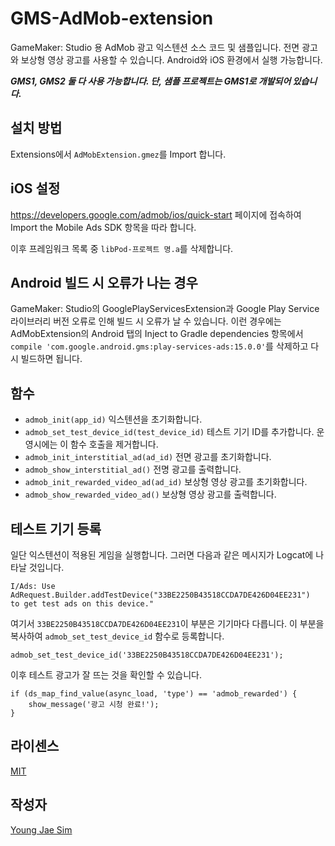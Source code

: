 # GMS-AdMob-extension
GameMaker: Studio 용 AdMob 광고 익스텐션 소스 코드 및 샘플입니다. 전면 광고와 보상형 영상 광고를 사용할 수 있습니다. Android와 iOS 환경에서 실행 가능합니다.

***GMS1, GMS2 둘 다 사용 가능합니다. 단, 샘플 프로젝트는 GMS1로 개발되어 있습니다.***

## 설치 방법
Extensions에서 `AdMobExtension.gmez`를 Import 합니다.

## iOS 설정
https://developers.google.com/admob/ios/quick-start 페이지에 접속하여 Import the Mobile Ads SDK 항목을 따라 합니다.

이후 프레임워크 목록 중 `libPod-프로젝트 명.a`를 삭제합니다.

## Android 빌드 시 오류가 나는 경우
GameMaker: Studio의 GooglePlayServicesExtension과 Google Play Service 라이브러리 버전 오류로 인해 빌드 시 오류가 날 수 있습니다. 이런 경우에는 AdMobExtension의 Android 탭의 Inject to Gradle dependencies 항목에서 `compile 'com.google.android.gms:play-services-ads:15.0.0'`를 삭제하고 다시 빌드하면 됩니다.

## 함수
* `admob_init(app_id)` 익스텐션을 초기화합니다.
* `admob_set_test_device_id(test_device_id)` 테스트 기기 ID를 추가합니다. 운영시에는 이 함수 호출을 제거합니다.
* `admob_init_interstitial_ad(ad_id)` 전면 광고를 초기화합니다.
* `admob_show_interstitial_ad()` 전명 광고를 출력합니다.
* `admob_init_rewarded_video_ad(ad_id)` 보상형 영상 광고를 초기화합니다.
* `admob_show_rewarded_video_ad()` 보상형 영상 광고를 출력합니다.

## 테스트 기기 등록
일단 익스텐션이 적용된 게임을 실행합니다. 그러면 다음과 같은 메시지가 Logcat에 나타날 것입니다.
```
I/Ads: Use AdRequest.Builder.addTestDevice("33BE2250B43518CCDA7DE426D04EE231")
to get test ads on this device."
```
여기서 `33BE2250B43518CCDA7DE426D04EE231`이 부분은 기기마다 다릅니다. 이 부분을 복사하여 `admob_set_test_device_id` 함수로 등록합니다.

```gml
admob_set_test_device_id('33BE2250B43518CCDA7DE426D04EE231');
```

이후 테스트 광고가 잘 뜨는 것을 확인할 수 있습니다.
```gml
if (ds_map_find_value(async_load, 'type') == 'admob_rewarded') {
    show_message('광고 시청 완료!');
}
```

## 라이센스
[MIT](LICENSE)

## 작성자
[Young Jae Sim](https://github.com/Hanul)
